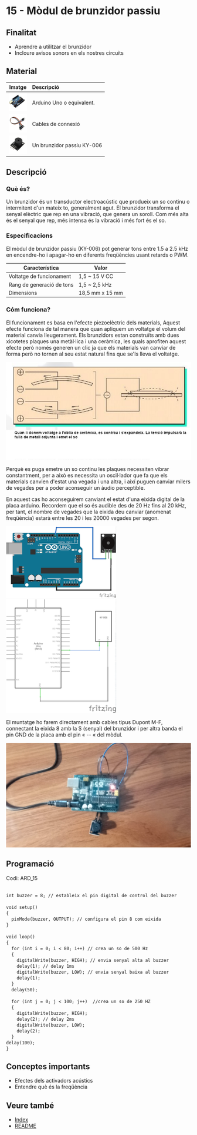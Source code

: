 # 15 - Mòdul de brunzidor passiu

## Finalitat

- Aprendre a utilitzar el brunzidor
- Incloure avisos sonors en els nostres circuits

## Material

|                               Imatge                               | Descripció                 |
| :----------------------------------------------------------------: | :------------------------- |
| <img src="./../imatges/mat/mat_unor3.png" width="50" height="50">  | Arduino Uno o equivalent.  |
| <img src="./../imatges/mat/mat_cables.png" width="50" height="50"> | Cables de connexió         |
| <img src="./../imatges/mat/mat_KY-006.png" width="50" height="50"> | Un brunzidor passiu KY-006 |

## Descripció

### Què és?

Un brunzidor és un transductor electroacústic que produeix un so continu
o intermitent d'un mateix to, generalment agut. El brunzidor transforma
el senyal elèctric que rep en una vibració, que genera un soroll. Com
més alta és el senyal que rep, més intensa és la vibració i més fort és
el so.

### Especificacions

El mòdul de brunzidor passiu (KY-006) pot generar tons entre 1.5 a 2.5
kHz en encendre-ho i apagar-ho en diferents freqüències usant retards o
PWM.

| Característica            | Valor           |
| ------------------------- | --------------- |
| Voltatge de funcionament  | 1,5 ~ 15 V CC   |
| Rang de generació de tons | 1,5 ~ 2,5 kHz   |
| Dimensions                | 18,5 mm x 15 mm |

### Cóm funciona?

El funcionament es basa en l'efecte piezoelèctric dels materials,
Aquest efecte funciona de tal manera que quan apliquem un voltatge el
volum del material canvia lleugerament. Els brunzidors estan construïts
amb dues xicotetes plaques una metàl·lica i una ceràmica, les quals
aprofiten aquest efecte però només generen un clic ja que els materials
van canviar de forma però no tornen al seu estat natural fins que se'ls
lleva el voltatge.

![Efecte piezoelèctric](../imatges/ard/ard_15_01.png)

Perquè es puga emetre un so continu les plaques necessiten vibrar
constantment, per a això es necessita un oscil·lador que fa que els
materials canvien d'estat una vegada i una altra, i així puguen canviar
milers de vegades per a poder aconseguir un àudio perceptible.

En aquest cas ho aconseguirem canviant el estat d'una eixida digital de
la placa arduino. Recordem que el so és audible des de 20 Hz fins al 20
kHz, per tant, el nombre de vegades que la eixida deu canviar (anomenat
freqüència) estarà entre les 20 i les 20000 vegades per segon.

![Muntatge del brunzidor](../imatges/ard/ard_15_02.png)
![Esquema elèctric](../imatges/ard/ard_15_03.png)

El muntatge ho farem directament amb cables tipus Dupont M-F, connectant
la eixida 8 amb la S (senyal) del brunzidor i per altra banda el pin GND
de la placa amb el pin « -- « del mòdul.

![Muntatge final](../imatges/ard/ard_15_04.png)

## Programació

Codi: ARD_15

```Arduino

int buzzer = 8; // estableix el pin digital de control del buzzer

void setup()
{
  pinMode(buzzer, OUTPUT); // configura el pin 8 com eixida
}

void loop()
{
  for (int i = 0; i < 80; i++) // crea un so de 500 Hz
  {
    digitalWrite(buzzer, HIGH); // envia senyal alta al buzzer
    delay(1); // delay 1ms
    digitalWrite(buzzer, LOW); // envia senyal baixa al buzzer
    delay(1);
  }
  delay(50);

  for (int j = 0; j < 100; j++)  //crea un so de 250 HZ
  {
    digitalWrite(buzzer, HIGH);
    delay(2); // delay 2ms
    digitalWrite(buzzer, LOW);
    delay(2);
  }
delay(100);
}
```

## Conceptes importants

- Efectes dels activadors acústics
- Entendre què és la freqüència

## Veure també

- [Index](../Index.md)
- [README](../README.md)
